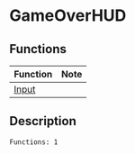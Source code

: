 # GameOverHUD
## Functions
| Function | Note |
|----------|------|
|[Input](Input.md)| |
## Description
```
Functions: 1
```